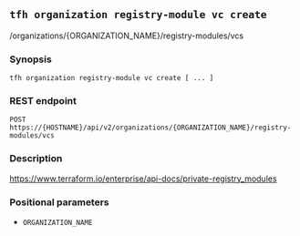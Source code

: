 ## `tfh organization registry-module vc create`

/organizations/{ORGANIZATION_NAME}/registry-modules/vcs

### Synopsis

    tfh organization registry-module vc create [ ... ]

### REST endpoint

    POST https://{HOSTNAME}/api/v2/organizations/{ORGANIZATION_NAME}/registry-modules/vcs

### Description

https://www.terraform.io/enterprise/api-docs/private-registry_modules

### Positional parameters

* `ORGANIZATION_NAME`

